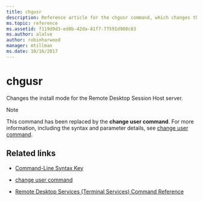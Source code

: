 ```yaml
---
title: chgusr
description: Reference article for the chgusr command, which changes the install mode for the Remote Desktop Session Host server.
ms.topic: reference
ms.assetid: f119d9d3-ed8b-42da-81f7-77591d908c83
ms.author: alalve
author: robinharwood
manager: mtillman
ms.date: 10/16/2017
---
```

# chgusr



Changes the install mode for the Remote Desktop Session Host server.

> [!NOTE]
> This command has been replaced by the **change user command**. For more information, including the syntax and parameter details, see [change user command](change-user.md).

## Related links

- [Command-Line Syntax Key](command-line-syntax-key.md)

- [change user command](change-user.md)

- [Remote Desktop Services (Terminal Services) Command Reference](remote-desktop-services-terminal-services-command-reference.md)
